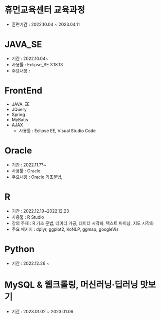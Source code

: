 # 휴먼교육센터 교육과정
 - 훈련기간 : 2022.10.04 ~ 2023.04.11




 # JAVA_SE
   - 기간 : 2022.10.04~
   - 사용툴 : Eclipse_SE 3.18.13
   - 주요내용 : 


 # FrontEnd
   - JAVA_EE 
   - JQuery
   - Spring 
   - MyBatis 
   - AJAX 
      - 사용툴 : Eclipse EE, Visual Studio Code

   
# Oracle
   - 기간 : 2022.11.??~
   - 사용툴 : Oracle
   - 주요내용 : Oracle 기초문법, 


 # R
   - 기간 : 2022.12.19~2022.12.23
   - 사용툴 : R Studio
   - 강의 주제 : R 기초 문법, 데이터 가공, 데이터 시각화, 텍스트 마이닝, 지도 시각화
   - 주요 패키지 : dplyr, ggplot2, KoNLP, ggmap, googleVis


# Python
   - 기간 : 2022.12.26 ~




# MySQL & 웹크롤링, 머신러닝·딥러닝 맛보기
   - 기간 : 2023.01.02 ~ 2023.01.06

